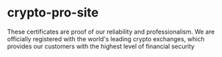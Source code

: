 # crypto-pro-site
These certificates are proof of our reliability and professionalism. We are officially registered with the world's leading crypto exchanges, which provides our customers with the highest level of financial security
